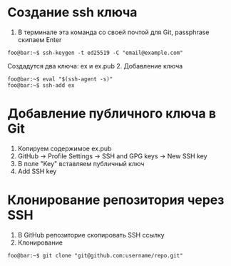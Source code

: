 # Создание ssh ключа
1. В терминале эта команда со своей почтой для Git, passphrase скипаем Enter
```console
foo@bar:~$ ssh-keygen -t ed25519 -C "email@example.com"
```
Создадутся два ключа: ex и ex.pub
2. Добавление ключа
```console
foo@bar:~$ eval "$(ssh-agent -s)"
foo@bar:~$ ssh-add ex
```
# Добавление публичного ключа в Git
1. Копируем содержимое ex.pub
2. GitHub -> Profile Settings -> SSH and GPG keys -> New SSH key
3. В поле "Key" вставляем публичный ключ
4. Add SSH key
# Клонирование репозитория через SSH
1. В GitHub репозиторие скопировать SSH ссылку
2. Клонирование
```console
foo@bar:~$ git clone "git@github.com:username/repo.git"
```

